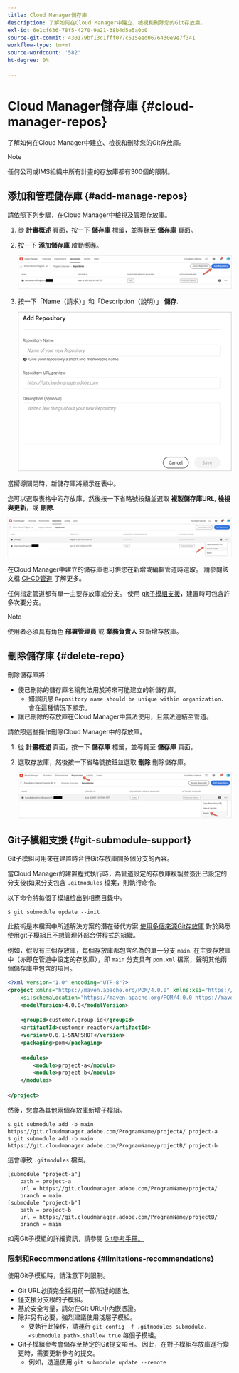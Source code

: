 ```yaml
---
title: Cloud Manager儲存庫
description: 了解如何在Cloud Manager中建立、檢視和刪除您的Git存放庫。
exl-id: 6e1cf636-78f5-4270-9a21-38b4d5e5a0b0
source-git-commit: 430179bf13c1fff077c515eed0676430e9e7f341
workflow-type: tm+mt
source-wordcount: '582'
ht-degree: 0%

---
```



# Cloud Manager儲存庫 {#cloud-manager-repos}

了解如何在Cloud Manager中建立、檢視和刪除您的Git存放庫。

>[!NOTE]
>
>任何公司或IMS組織中所有計畫的存放庫都有300個的限制。

## 添加和管理儲存庫 {#add-manage-repos}

請依照下列步驟，在Cloud Manager中檢視及管理存放庫。

1. 從 **計畫概述** 頁面，按一下 **儲存庫** 標籤，並導覽至 **儲存庫** 頁面。

1. 按一下 **添加儲存庫** 啟動嚮導。

   ![添加儲存庫按鈕](/help/implementing/cloud-manager/assets/repos/create-repo2.png)

1. 按一下「Name（請求）」和「Description（說明）」 **儲存**.

   ![添加儲存庫對話框](/help/implementing/cloud-manager/assets/repos/repo-1.png)

當嚮導關閉時，新儲存庫將顯示在表中。

您可以選取表格中的存放庫，然後按一下省略號按鈕並選取 **複製儲存庫URL**, **檢視與更新**，或 **刪除**.

![儲存庫選項](/help/implementing/cloud-manager/assets/repos/create-repo3.png)

在Cloud Manager中建立的儲存庫也可供您在新增或編輯管道時選取。 請參閱該文檔 [CI-CD管道](/help/implementing/cloud-manager/configuring-pipelines/introduction-ci-cd-pipelines.md) 了解更多。

任何指定管道都有單一主要存放庫或分支。 使用 [git子模組支援](#git-submodule-support)，建置時可包含許多次要分支。

>[!NOTE]
>
>使用者必須具有角色 **部署管理員** 或 **業務負責人** 來新增存放庫。

## 刪除儲存庫 {#delete-repo}

刪除儲存庫將：

* 使已刪除的儲存庫名稱無法用於將來可能建立的新儲存庫。
   * 錯誤訊息 `Repository name should be unique within organization.` 會在這種情況下顯示。
* 讓已刪除的存放庫在Cloud Manager中無法使用，且無法連結至管道。

請依照這些操作刪除Cloud Manager中的存放庫。

1. 從 **計畫概述** 頁面，按一下 **儲存庫** 標籤，並導覽至 **儲存庫** 頁面。

1. 選取存放庫，然後按一下省略號按鈕並選取 **刪除** 刪除儲存庫。

   ![刪除儲存庫](/help/implementing/cloud-manager/assets/repos/delete-repo.png)

## Git子模組支援 {#git-submodule-support}

Git子模組可用來在建置時合併Git存放庫間多個分支的內容。

當Cloud Manager的建置程式執行時，為管道設定的存放庫複製並簽出已設定的分支後(如果分支包含 `.gitmodules` 檔案，則執行命令。

以下命令將每個子模組檢出到相應目錄中。

```
$ git submodule update --init
```

此技術是本檔案中所述解決方案的潛在替代方案 [使用多個來源Git存放庫](/help/implementing/cloud-manager/managing-code/working-with-multiple-source-git-repositories.md) 對於熟悉使用git子模組且不想管理外部合併程式的組織。

例如，假設有三個存放庫，每個存放庫都包含名為的單一分支 `main`. 在主要存放庫中（亦即在管道中設定的存放庫），即 `main` 分支具有 `pom.xml` 檔案，聲明其他兩個儲存庫中包含的項目。

```xml
<?xml version="1.0" encoding="UTF-8"?>
<project xmlns="https://maven.apache.org/POM/4.0.0" xmlns:xsi="https://www.w3.org/2001/XMLSchema-instance"
    xsi:schemaLocation="https://maven.apache.org/POM/4.0.0 https://maven.apache.org/maven-v4_0_0.xsd">
    <modelVersion>4.0.0</modelVersion>
   
    <groupId>customer.group.id</groupId>
    <artifactId>customer-reactor</artifactId>
    <version>0.0.1-SNAPSHOT</version>
    <packaging>pom</packaging>
   
    <modules>
        <module>project-a</module>
        <module>project-b</module>
    </modules>
   
</project>
```

然後，您會為其他兩個存放庫新增子模組。

```shell
$ git submodule add -b main https://git.cloudmanager.adobe.com/ProgramName/projectA/ project-a
$ git submodule add -b main https://git.cloudmanager.adobe.com/ProgramName/projectB/ project-b
```

這會導致 `.gitmodules` 檔案。

```text
[submodule "project-a"]
    path = project-a
    url = https://git.cloudmanager.adobe.com/ProgramName/projectA/
    branch = main
[submodule "project-b"]
    path = project-b
    url = https://git.cloudmanager.adobe.com/ProgramName/projectB/
    branch = main
```

如需Git子模組的詳細資訊，請參閱 [Git參考手冊。](https://git-scm.com/book/en/v2/Git-Tools-Submodules)

### 限制和Recommendations {#limitations-recommendations}

使用Git子模組時，請注意下列限制。

* Git URL必須完全採用前一節所述的語法。
* 僅支援分支根的子模組。
* 基於安全考量，請勿在Git URL中內嵌憑證。
* 除非另有必要，強烈建議使用淺層子模組。
   * 要執行此操作，請運行 `git config -f .gitmodules submodule.<submodule path>.shallow true` 每個子模組。
* Git子模組參考會儲存至特定的Git提交項目。 因此，在對子模組存放庫進行變更時，需要更新參考的提交。
   * 例如，透過使用 `git submodule update --remote`

